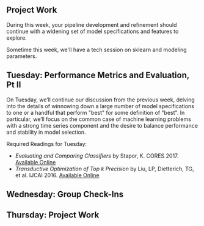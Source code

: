 ## Project Work
During this week, your pipeline development and refinement should continue with a widening set of model specifications and features to explore.

Sometime this week, we'll have a tech session on sklearn and modeling parameters.

## Tuesday: Performance Metrics and Evaluation, Pt II
On Tuesday, we’ll continue our discussion from the previous week, delving into the details of winnowing down a large number of model specifications to one or a handful that perform "best" for some definition of "best". In particular, we’ll focus on the common case of machine learning problems with a strong time series component and the desire to balance performance and stability in model selection.

Required Readings for Tuesday: 
- *Evaluating and Comparing Classifiers* by Stapor, K. CORES 2017. [Available Online](https://link.springer.com/chapter/10.1007/978-3-319-59162-9_2) 
- *Transductive Optimization of Top k Precision* by Liu, LP, Dietterich, TG, et al. IJCAI 2016. [Available Online](https://arxiv.org/abs/1510.05976)

## Wednesday: Group Check-Ins

## Thursday: Project Work

